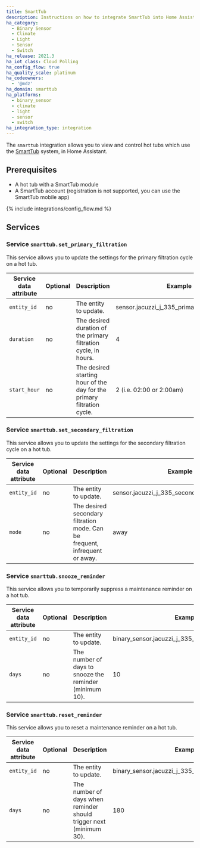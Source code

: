 ```yaml
---
title: SmartTub
description: Instructions on how to integrate SmartTub into Home Assistant.
ha_category:
  - Binary Sensor
  - Climate
  - Light
  - Sensor
  - Switch
ha_release: 2021.3
ha_iot_class: Cloud Polling
ha_config_flow: true
ha_quality_scale: platinum
ha_codeowners:
  - '@mdz'
ha_domain: smarttub
ha_platforms:
  - binary_sensor
  - climate
  - light
  - sensor
  - switch
ha_integration_type: integration
---
```


The `smarttub` integration allows you to view and control hot tubs which use the [SmartTub](https://www.jacuzzi.com/en-us/hot-tubs/owners/smarttub-system) system, in Home Assistant.

## Prerequisites

- A hot tub with a SmartTub module
- A SmartTub account (registration is not supported, you can use the SmartTub mobile app)

{% include integrations/config_flow.md %}

## Services

### Service `smarttub.set_primary_filtration`

This service allows you to update the settings for the primary filtration cycle
on a hot tub.

| Service data attribute | Optional | Description | Example |
| ---------------------- | -------- | ----------- | ------- |
| `entity_id` | no | The entity to update. | sensor.jacuzzi_j_335_primary_filtration_cycle
| `duration` | no | The desired duration of the primary filtration cycle, in hours. | 4
| `start_hour` | no | The desired starting hour of the day for the primary filtration cycle. | 2 (i.e. 02:00 or 2:00am)


### Service `smarttub.set_secondary_filtration`

This service allows you to update the settings for the secondary filtration
cycle on a hot tub.

| Service data attribute | Optional | Description | Example |
| ---------------------- | -------- | ----------- | ------- |
| `entity_id` | no | The entity to update. | sensor.jacuzzi_j_335_secondary_filtration_cycle
| `mode` | no | The desired secondary filtration mode. Can be frequent, infrequent or away. | away

### Service `smarttub.snooze_reminder`

This service allows you to temporarily suppress a maintenance reminder on a hot tub.

| Service data attribute | Optional | Description | Example |
| ---------------------- | -------- | ----------- | ------- |
| `entity_id` | no | The entity to update. | binary_sensor.jacuzzi_j_335_refresh_water_reminder
| `days` | no | The number of days to snooze the reminder (minimum 10). | 10

### Service `smarttub.reset_reminder`

This service allows you to reset a maintenance reminder on a hot tub.

| Service data attribute | Optional | Description | Example |
| ---------------------- | -------- | ----------- | ------- |
| `entity_id` | no | The entity to update. | binary_sensor.jacuzzi_j_335_refresh_water_reminder
| `days` | no | The number of days when reminder should trigger next (minimum 30). | 180
